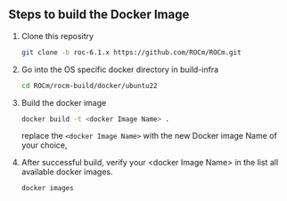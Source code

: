 ## Steps to build the Docker Image

1. Clone this repositry

   ```bash
   git clone -b roc-6.1.x https://github.com/ROCm/ROCm.git
   ```

2. Go into the OS specific docker directory in build-infra

    ```bash
    cd ROCm/rocm-build/docker/ubuntu22
    ```

3. Build the docker image

    ```bash
    docker build -t <docker Image Name> .
    ```

    replace the `<docker Image Name>` with the new Docker image Name of your choice,
4. After successful build, verify your \<docker Image Name\> in the list all available docker images.

    ```bash
    docker images
    ```
